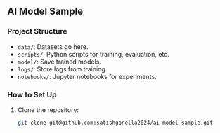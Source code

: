 ## AI Model Sample

### Project Structure
- `data/`: Datasets go here.
- `scripts/`: Python scripts for training, evaluation, etc.
- `model/`: Save trained models.
- `logs/`: Store logs from training.
- `notebooks/`: Jupyter notebooks for experiments.

### How to Set Up
1. Clone the repository:
   ```bash
   git clone git@github.com:satishgonella2024/ai-model-sample.git
